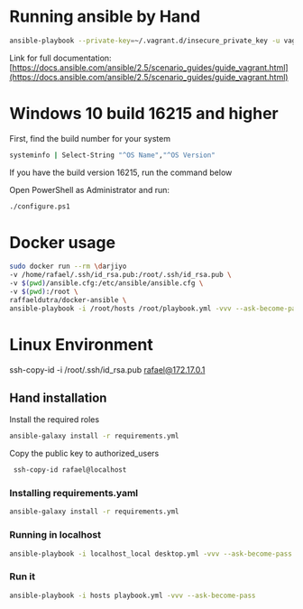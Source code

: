 # Running ansible by Hand

```bash
ansible-playbook --private-key=~/.vagrant.d/insecure_private_key -u vagrant -i .vagrant/provisioners/ansible/inventory/vagrant_ansible_inventory playbook.yml
```

Link for full documentation:
[https://docs.ansible.com/ansible/2.5/scenario_guides/guide_vagrant.html](https://docs.ansible.com/ansible/2.5/scenario_guides/guide_vagrant.html)

# Windows 10 build 16215 and higher

First, find the build number for your system

```bash
systeminfo | Select-String "^OS Name","^OS Version"
```

If you have the build version 16215, run the command below

Open PowerShell as Administrator and run:

```bash
./configure.ps1
```

# Docker usage

```bash
sudo docker run --rm \darjiyo
-v /home/rafael/.ssh/id_rsa.pub:/root/.ssh/id_rsa.pub \
-v $(pwd)/ansible.cfg:/etc/ansible/ansible.cfg \
-v $(pwd):/root \
raffaeldutra/docker-ansible \
ansible-playbook -i /root/hosts /root/playbook.yml -vvv --ask-become-pass
```

# Linux Environment
ssh-copy-id -i /root/.ssh/id_rsa.pub rafael@172.17.0.1

## Hand installation

Install the required roles
```bash
ansible-galaxy install -r requirements.yml
```

Copy the public key to authorized_users
```bash
 ssh-copy-id rafael@localhost
```

### Installing requirements.yaml
```bash
ansible-galaxy install -r requirements.yml
```

### Running in localhost
```bash
ansible-playbook -i localhost_local desktop.yml -vvv --ask-become-pass
```

### Run it
```bash
ansible-playbook -i hosts playbook.yml -vvv --ask-become-pass
```

